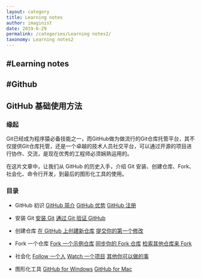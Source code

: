 ```yaml
---
layout: category
title: Learning notes
author: imaginist
date: 2019-6-29
permalink: /categories/Learning notes2/
taxonomy: Learning notes2
---
```


## #Learning notes
## #Github


## GitHub 基础使用方法
### 缘起
Git已经成为程序猿必备技能之一，而GitHub做为做流行的Git仓库托管平台，其不仅提供Git仓库托管，还是一个卓越的技术人员社交平台，可以通过开源的项目进行协作、交流，是现在优秀的工程师必须娴熟运用的。

在这片文章中，让我们从 GitHub 的历史入手，介绍 Git 安装、创建仓库、Fork、社会化、命令行开发，到最后的图形化工具的使用。


### 目录

- GitHub 初识
[GitHub 简介](https://www.google.com/search?q=%3Ca+href%3D%22the-introduction.html%22%3EGitHub+%E7%AE%80%E4%BB%8B%3C%2Fa%3E&oq=%3Ca+href%3D%22the-introduction.html%22%3EGitHub+%E7%AE%80%E4%BB%8B%3C%2Fa%3E&aqs=chrome..69i57&sourceid=chrome&ie=UTF-8)
[GitHub 优势](http://wiki.jikexueyuan.com/project/github-basics/the-advantage.html)
[GitHub 注册](http://wiki.jikexueyuan.com/project/github-basics/sign-up.html)

- 安装 Git
[安装 Git](http://wiki.jikexueyuan.com/project/github-basics/setup-git.html)
[通过 Git 验证 GitHub](http://wiki.jikexueyuan.com/project/github-basics/validate-github.html)

- 创建仓库
[在 GitHub 上创建新仓库](http://wiki.jikexueyuan.com/project/github-basics/creat-new-repo.html)
[提交你的第一个修改](http://wiki.jikexueyuan.com/project/github-basics/commit-first-change.html)

- Fork 一个仓库
[Fork 一个示例仓库](http://wiki.jikexueyuan.com/project/github-basics/fork-example-repo.html)
[同步你的 Fork 仓库](http://wiki.jikexueyuan.com/project/github-basics/fork-synced.html)
[检索其他仓库来 Fork](http://wiki.jikexueyuan.com/project/github-basics/find-another-repo-fork.html)
- 社会化
[Follow 一个人](http://wiki.jikexueyuan.com/project/github-basics/follow-a-friend.html)
[Watch 一个项目](http://wiki.jikexueyuan.com/project/github-basics/watch-project.html)
[其他你可以做的事](http://wiki.jikexueyuan.com/project/github-basics/do-other-things.html)
- 图形化工具
[GitHub for Windows](http://wiki.jikexueyuan.com/project/github-basics/github-for-windows.html)
[GitHub for Mac](http://wiki.jikexueyuan.com/project/github-basics/github-for-mac.html)